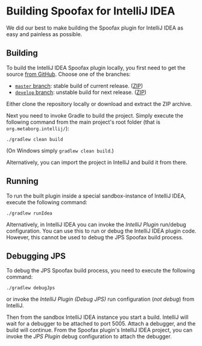 # Building Spoofax for IntelliJ IDEA
We did our best to make building the Spoofax plugin for IntelliJ IDEA as easy and painless as
possible.


## Building
To build the IntelliJ IDEA Spoofax plugin locally, you first need to get the
source [from GitHub][1]. Choose one of the branches:

* [`master` branch][2]: stable build of current release. ([ZIP][4])
* [`develop` branch][3]: unstable build for next release. ([ZIP][5])

Either clone the repository locally or download and extract the ZIP archive.

Next you need to invoke Gradle to build the project. Simply execute the following command
from the main project's root folder (that is `org.metaborg.intellij/`):

```
./gradlew clean build
```
(On Windows simply `gradlew clean build`.)

Alternatively, you can import the project in IntelliJ and build it from there.



## Running
To run the built plugin inside a special sandbox-instance of IntelliJ IDEA, execute the following
command:

```
./gradlew runIdea
```

Alternatively, in IntelliJ IDEA you can invoke the _IntelliJ Plugin_ run/debug configuration. You
can use this to run or debug the IntelliJ IDEA plugin code. However, this cannot be used to debug
the JPS Spoofax build process.



## Debugging JPS
To debug the JPS Spoofax build process, you need to execute the following command:

```
./gradlew debugJps
```

or invoke the _IntelliJ Plugin (Debug JPS)_ run configuration (_not debug_) from IntelliJ.

Then from the sandbox IntelliJ IDEA instance you start a build. IntelliJ will wait for a debugger
to be attached to port 5005. Attach a debugger, and the build will continue. From the Spoofax
plugin's IntelliJ IDEA project, you can invoke the _JPS Plugin_ debug configuration to attach the
debugger.








[1]: https://github.com/metaborg/spoofax-intellij
[2]: https://github.com/metaborg/spoofax-intellij/tree/master
[3]: https://github.com/metaborg/spoofax-intellij/tree/develop
[4]: https://github.com/metaborg/spoofax-intellij/archive/master.zip
[5]: https://github.com/metaborg/spoofax-intellij/archive/develop.zip
